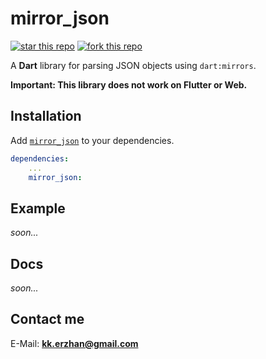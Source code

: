 # mirror_json

[![star this repo](https://githubbadges.com/star.svg?user=kekland&repo=mirror_json&style=flat)](https://github.com/kekland/mirror_json)
[![fork this repo](https://githubbadges.com/fork.svg?user=kekland&repo=mirror_json&style=flat)](https://github.com/kekland/mirror_json/fork)

A **Dart** library for parsing JSON objects using `dart:mirrors`.

**Important: This library does not work on Flutter or Web.**

## Installation

Add [`mirror_json`](https://pub.dartlang.org/packages/mirror_json) to your dependencies.
```yaml
dependencies:
    ...
    mirror_json:
```

## Example

*soon...*

## Docs

*soon...*

## Contact me

E-Mail: **kk.erzhan@gmail.com**